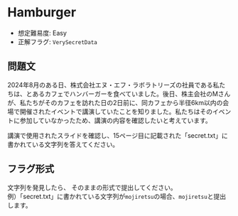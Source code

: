 # Hamburger
- 想定難易度: Easy
- 正解フラグ: `VerySecretData`

## 問題文
2024年8月のある日、株式会社エヌ・エフ・ラボラトリーズの社員である私たちは、とあるカフェでハンバーガーを食べていました。後日、株主会社のMさんが、私たちがそのカフェを訪れた日の2日前に、同カフェから半径6km以内の会場で開催されたイベントで講演していたことを知りました。私たちはそのイベントに参加していなかったため、講演の内容を確認したいと考えています。

講演で使用されたスライドを確認し、15ページ目に記載された「secret.txt」に書かれている文字列を答えてください。

## フラグ形式
文字列を発見したら、 そのままの形式で提出してください。  
例）「secret.txt」に書かれている文字列が`mojiretsu`の場合、`mojiretsu`と提出します。
